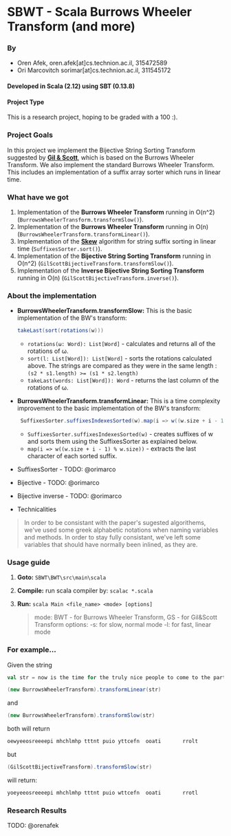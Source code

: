 # SBWT - Scala Burrows Wheeler Transform (and more)

### By
* Oren Afek, oren.afek[at]cs.technion.ac.il, 315472589
* Ori Marcovitch sorimar[at]cs.technion.ac.il, 311545172

#### Developed in Scala (2.12) using SBT (0.13.8)

#### Project Type
This is a research project, hoping to be graded with a 100 :).

### Project Goals
In this project we implement the Bijective String Sorting Transform suggested by [**Gil & Scott**]( http://bijective.dogma.net/00yyy.pdf), which is based on the Burrows Wheeler Transform.
We also implement the standard Burrows Wheeler Transform.
This includes an implementation of a suffix array sorter which runs in linear time.


### What have we got
1. Implementation of the **Burrows Wheeler Transform** running in O(n^2) (`BurrowsWheelerTransform.transformSlow()`).
2. Implementation of the **Burrows Wheeler Transform** running in O(n) (`BurrowsWheelerTransform.transformLinear()`).
3. Implementation of the [**Skew**](http://www.cs.cmu.edu/~ckingsf/bioinfo-lectures/suffixarrays.pdf) algorithm for string suffix sorting in linear time (`SuffixesSorter.sort()`).
4. Implementation of the **Bijective String Sorting Transform** running in O(n^2) (`GilScottBijectiveTransform.transformSlow()`).
5. Implementation of the **Inverse Bijective String Sorting Transform** running in O(n) (`GilScottBijectiveTransform.inverse()`).


### About the implementation
* **BurrowsWheelerTransform.transformSlow:**
This is the basic implementation of the BW's transform: 
    ```scala
    takeLast(sort(rotations(w)))
    ```
    * `rotations(ω: Word): List[Word]` - calculates and returns all of the rotations of ω.
    * `sort(l: List[Word]): List[Word]` - sorts the rotations calculated above. The strings are compared 
    as they were in the same length : `(s2 * s1.length) >= (s1 * s2.length)`
    * `takeLast(words: List[Word]): Word` - returns the last column of the rotations of ω.
         
* **BurrowsWheelerTransform.transformLinear:**
This is a time complexity improvement to the basic implementation of the BW's transform: 
    ```scala
     SuffixesSorter.suffixesIndexesSorted(w).map(i => w((w.size + i - 1) % w.size))
    ```
     * `SuffixesSorter.suffixesIndexesSorted(w)` - creates suffixes of w and sorts them using the SuffixesSorter as explained below.
     * `map(i => w((w.size + i - 1) % w.size))` - extracts the last character of each sorted suffix. 
     
     
* SuffixesSorter - TODO: @orimarco

* Bijective - TODO: @orimarco
* Bijective inverse - TODO: @orimarco
* Technicalities
> In order to be consistant with the paper's sugested algorithems, we've used some greek alphabetic notations when naming variables and methods. In order to stay fully consistant, we've left some variables that should have normally been inlined, as they are.

### Usage guide
1. **Goto:** `SBWT\BWT\src\main\scala`
2. **Compile:** run scala compiler by: `scalac *.scala`
3. **Run:** `scala Main <file_name> <mode> [options]`
  
    > mode: BWT - for Burrows Wheeler Transform, GS - for Gil&Scott Transform
        options: -s: for slow, normal mode
                 -l: for fast, linear mode

### For example...
Given the string

```scala
val str = now is the time for the truly nice people to come to the party
```
```scala
(new BurrowsWheelerTransform).transformLinear(str)
```
and
```scala
(new BurrowsWheelerTransform).transformSlow(str)
```
both will return
```scala 
oewyeeosreeeepi mhchlmhp tttnt puio yttcefn  ooati       rrolt
```    
but
```scala
(GilScottBijectiveTransform).transformSlow(str)
```
will return:
```scala
yoeyeeosreeeepi mhchlmhp tttnt puio wttcefn  ooati       rrotl
```
    
### Research Results
  TODO: @orenafek

